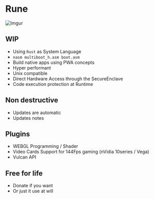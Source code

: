 # Rune
![Imgur](https://i.imgur.com/eNkKuvy.jpg)

## WIP

- Using `Rust` as System Language
- `nasm multiboot_h.asm boot.asm`
- Build native apps using PWA concepts
- Hyper performant
- Unix compatible
- Direct Hardware Access through the SecureEnclave
- Code execution protection at Runtime


## Non destructive

- Updates are automatic
- Updates notes 


## Plugins

- WEBGL Programming / Shader
- Video Cards Support for 144Fps gaming (nVidia 10series / Vega)
- Vulcan API



## Free for life

- Donate if you want
- Or just it use at will


